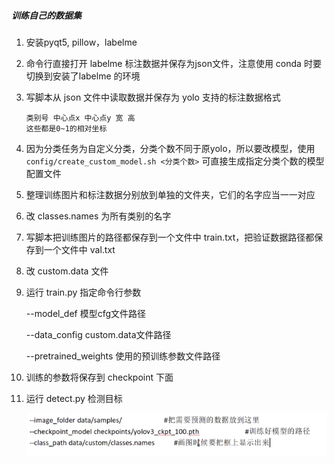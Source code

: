 ##### 训练自己的数据集

1.  安装pyqt5, pillow，labelme

2.  命令行直接打开 labelme 标注数据并保存为json文件，注意使用 conda 时要切换到安装了labelme 的环境

3.  写脚本从 json 文件中读取数据并保存为 yolo 支持的标注数据格式

    ```
    类别号 中心点x 中心点y 宽 高
    这些都是0~1的相对坐标
    ```

4.  因为分类任务为自定义分类，分类个数不同于原yolo，所以要改模型，使用 `config/create_custom_model.sh <分类个数>` 可直接生成指定分类个数的模型配置文件

5.  整理训练图片和标注数据分别放到单独的文件夹，它们的名字应当一一对应

6.  改 classes.names 为所有类别的名字

7.  写脚本把训练图片的路径都保存到一个文件中 train.txt，把验证数据路径都保存到一个文件中 val.txt

8.  改 custom.data 文件

9.  运行 train.py 指定命令行参数

    --model_def 模型cfg文件路径

    --data_config custom.data文件路径

    --pretrained_weights 使用的预训练参数文件路径

10.  训练的参数将保存到 checkpoint 下面

11.  运行 detect.py 检测目标

     ![image-20220306102456226](yolo.assets/image-20220306102456226.png)

